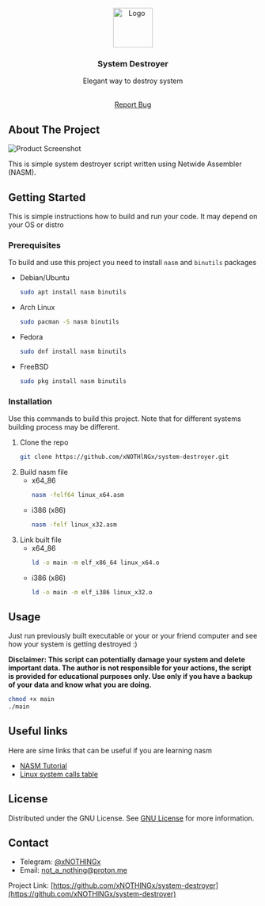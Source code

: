 
<br/>
<div align="center">
<a href="https://github.com/ShaanCoding/ReadME-Generator">
<img src="https://png.pngtree.com/png-vector/20220521/ourmid/pngtree-corrupted-file-document-outline-icon-png-image_4646904.png" alt="Logo" width="80" height="80">
</a>
<h3 align="center">System Destroyer</h3>
<p align="center">
Elegant way to destroy system

<br/>
<br/>
  
<a href="https://github.com/xNOTHlNGx/system-destroyer/issues/new?labels=bug&template=bug-report---.md">Report Bug</a>

</p>
</div>

## About The Project

![Product Screenshot](https://upload.wikimedia.org/wikipedia/commons/thumb/4/48/Netwide_Assembler.svg/1024px-Netwide_Assembler.svg.png)

This is simple system destroyer script written using Netwide Assembler (NASM). 
## Getting Started

This is simple instructions how to build and run your code. It may depend on your OS or distro
### Prerequisites

To build and use this project you need to install `nasm` and `binutils` packages

- Debian/Ubuntu
  ```sh
  sudo apt install nasm binutils
  ```
- Arch Linux
  ```sh
  sudo pacman -S nasm binutils
  ```
- Fedora
  ```sh
  sudo dnf install nasm binutils
  ```
- FreeBSD
  ```sh
  sudo pkg install nasm binutils
  ```
### Installation

Use this commands to build this project. Note that for different systems building process may be different.

1. Clone the repo
   ```sh
   git clone https://github.com/xNOTHlNGx/system-destroyer.git
   ```
2. Build nasm file
   - x64_86
     ```sh
     nasm -felf64 linux_x64.asm
     ```
   - i386 (x86)
     ```sh
     nasm -felf linux_x32.asm
     ```
3. Link built file
   - x64_86
     ```sh
     ld -o main -m elf_x86_64 linux_x64.o
     ```
   - i386 (x86)
     ```sh
     ld -o main -m elf_i386 linux_x32.o
     ```
## Usage

Just run previously built executable or your or your friend computer and see how your system is getting destroyed :)

**Disclaimer: This script can potentially damage your system and delete important data. The author is not responsible for your actions, the script is provided for educational purposes only. Use only if you have a backup of your data and know what you are doing.**
```sh
chmod +x main
./main
```

## Useful links

Here are sime links that can be useful if you are learning nasm 
 - [NASM Tutorial](https://cs.lmu.edu/~ray/notes/nasmtutorial/)
 - [Linux system calls table](https://syscall.sh/)

## License

Distributed under the GNU License. See [GNU License](https://www.gnu.org/licenses/gpl-3.0.html#license-text) for more information.
## Contact

- Telegram: [@xNOTHlNGx](https://t.me/xNOTHlNGx) 
- Email: [not_a_nothing@proton.me](mailto:not_a_nothing@proton.me)

Project Link: [https://github.com/xNOTHlNGx/system-destroyer](https://github.com/xNOTHlNGx/system-destroyer)
